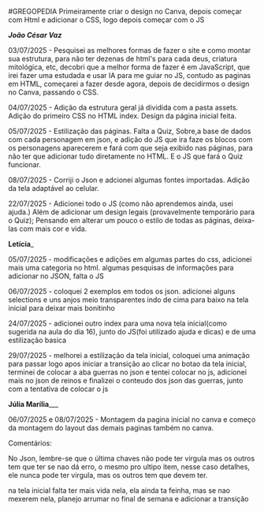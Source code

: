 #GREGOPEDIA
Primeiramente criar o design no Canva, depois começar com Html e adicionar o CSS, logo depois começar com o JS

_________________________________________João César Vaz_________________________________________

03/07/2025 - Pesquisei as melhores formas de fazer o site e como montar sua estrutura, para não ter dezenas de html's para cada deus, criatura mitológica, etc, decobri que a melhor forma de fazer é em JavaScript, que irei fazer uma estudada e usar IA para me guiar no JS, contudo as paginas em HTML, começarei a fazer desde agora, depois de decidirmos o design no Canva, passando o CSS.

04/07/2025 - Adição da estrutura geral já dividida com a pasta assets. Adição do primeiro CSS no HTML index. Design da página inicial feita.

05/07/2025 - Estilização das páginas. Falta a Quiz, Sobre,a base de dados com cada personagem em json, e adição do JS que ira faze os blocos com os personagens aparecerem e fará com que seja exibido nas páginas, para não ter que adicionar tudo diretamente no HTML. E o JS que fará o Quiz funcionar.

08/07/2025 - Corriji o Json e adcionei algumas fontes importadas. Adição da tela adaptável ao celular.

22/07/2025 - Adicionei todo o JS (como não aprendemos ainda, usei ajuda.) Além de adicionar um design legais (provavelmente temporário para o Quiz); Pensando em alterar um pouco o estilo de todas as páginas, deixa-las com mais cor e vida.




______________________________________________Letícia_______________________________________________

05/07/2025 - modificações e adições em algumas partes do css, adicionei mais uma categoria no html. algumas pesquisas de informações para adicionar no JSON, falta o JS

06/07/2025 - coloquei 2 exemplos em todos os json. adicionei alguns selections e uns anjos meio transparentes indo de cima para baixo na tela inicial para deixar mais bonitinho

24/07/2025 - adicionei outro index para uma nova tela inicial(como sugerida na aula do dia 16), junto do JS(foi utilizado ajuda e dicas) e de uma estilização basica 

29/07/2025 - melhorei a estilização da tela inicial, coloquei uma animação para passar logo apos iniciar a transição ao clicar no botao da tela inicial, terminei de colocar a aba guerras no json e tentei colocar no js, adicionei mais no json de reinos e finalizei o conteudo dos json das guerras, junto com a tentativa de colocar o js

__________________________________________Júlia Marília_____________________________________________


06/07/2025 e 08/07/2025 - Montagem da pagina inicial no canva e começo da montagem do layout das demais paginas também no canva.


Comentários:

No Json, lembre-se que o última chaves não pode ter virgula mas os outros tem que ter se nao dá erro, o mesmo pro ultipo item, nesse caso detalhes, ele nunca pode ter virgula, mas os outros tem que devem ter.

na tela inicial falta ter mais vida nela, ela ainda ta feinha, mas se nao mexerem nela, planejo arrumar no final de semana e adicionar a transição
